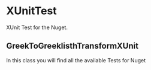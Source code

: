 ﻿# XUnitTest

XUnit Test for the Nuget.

## GreekToGreeklisthTransformXUnit

In this class you will find all the available Tests for Nuget